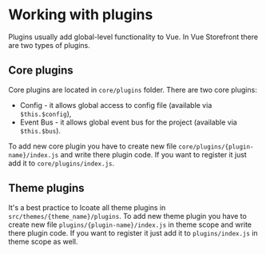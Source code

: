 # Working with plugins

Plugins usually add global-level functionality to Vue. In Vue Storefront there are two types of plugins.


## Core plugins

Core plugins are located in `core/plugins` folder. There are two core plugins:

* Config - it allows global access to config file (available via `$this.$config`),
* Event Bus - it allows global event bus for the project (available via `$this.$bus`).

To add new core plugin you have to create new file `core/plugins/{plugin-name}/index.js` and write there plugin code. If you want to register it just add it to `core/plugins/index.js`.

## Theme plugins

It's a best practice to lcoate all theme plugins in `src/themes/{theme_name}/plugins`. To add new theme plugin you have to create new file `plugins/{plugin-name}/index.js` in theme scope and write there plugin code. If you want to register it just add it to `plugins/index.js` in theme scope as well.

